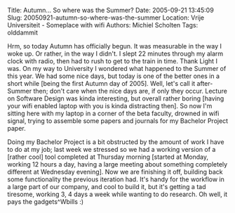 Title: Autumn... So where was the Summer?
Date: 2005-09-21 13:45:09
Slug: 20050921-autumn-so-where-was-the-summer
Location: Vrije Universiteit - Someplace with wifi
Authors: Michiel Scholten
Tags: olddammit

<p>Hrm, so today Autumn has officially begun. It was measurable in the way I woke up. Or rather, in the way I didn't. I slept 22 minutes through my alarm clock with radio, then had to rush to get to the train in time. Thank Light I was. On my way to University I wondered what happened to the Summer of this year. We had some nice days, but today is one of the better ones in a short while [being the first Autumn day of 2005]. Well, let's call it after-Summer then; don't care when the nice days are, if only they occur. Lecture on Software Design was kinda interesting, but overall rather boring [having your wifi enabled laptop with you is kinda distracting then]. So now I'm sitting here with my laptop in a corner of the beta faculty, drowned in wifi signal, trying to assemble some papers and journals for my Bachelor Project paper.</p>

<p>Doing my Bachelor Project is a bit obstructed by the amount of work I have to do at my job; last week we stressed so we had a working version of a [rather cool] tool completed at Thursday morning [started at Monday, working 12 hours a day, having a large meeting about something completely different at Wednesday evening]. Now we are finishing it off, building back some functionality the previous iteration had. It's handy for the workflow in a large part of our company, and cool to build it, but it's getting a tad tiresome, working 3, 4 days a week while wanting to do research. Oh well, it pays the gadgets^Wbills :)</p>
